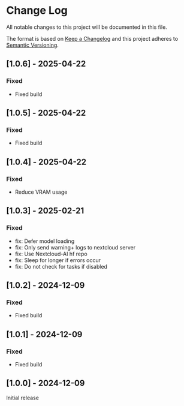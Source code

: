 # Change Log

All notable changes to this project will be documented in this file.

The format is based on [Keep a Changelog](http://keepachangelog.com/)
and this project adheres to [Semantic Versioning](http://semver.org/).

## [1.0.6] - 2025-04-22

### Fixed

* Fixed build

## [1.0.5] - 2025-04-22

### Fixed

* Fixed build

## [1.0.4] - 2025-04-22

### Fixed

* Reduce VRAM usage

## [1.0.3] - 2025-02-21

### Fixed
* fix: Defer model loading
* fix: Only send warning+ logs to nextcloud server
* fix: Use Nextcloud-AI hf repo
* fix: Sleep for longer if errors occur
* fix: Do not check for tasks if disabled

## [1.0.2] - 2024-12-09

### Fixed

- Fixed build

## [1.0.1] - 2024-12-09

### Fixed

- Fixed build

## [1.0.0] - 2024-12-09

Initial release